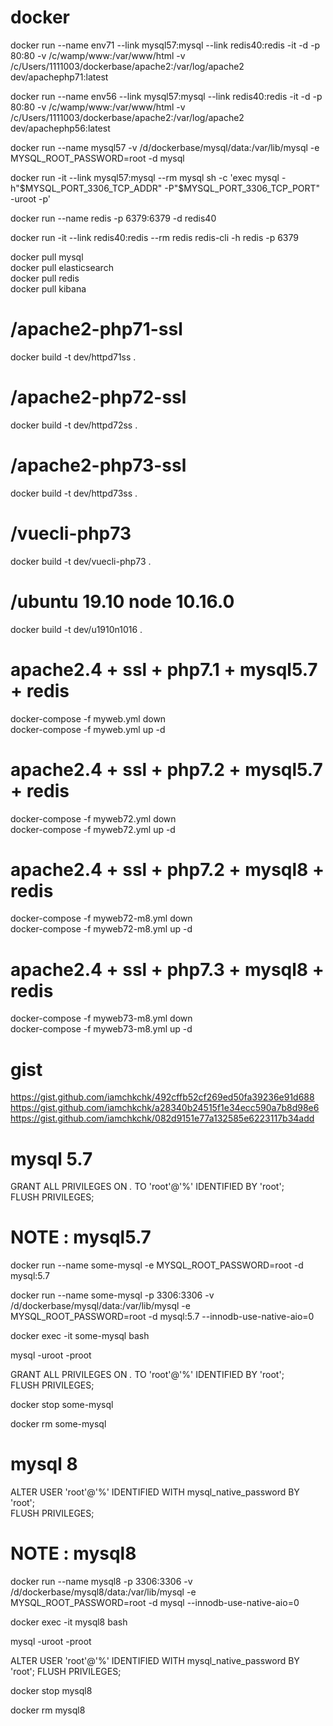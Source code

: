 # docker

docker run --name env71 --link mysql57:mysql --link redis40:redis -it -d -p 80:80 -v /c/wamp/www:/var/www/html -v /c/Users/1111003/dockerbase/apache2:/var/log/apache2 dev/apachephp71:latest  

docker run --name env56 --link mysql57:mysql --link redis40:redis -it -d -p 80:80 -v /c/wamp/www:/var/www/html -v /c/Users/1111003/dockerbase/apache2:/var/log/apache2 dev/apachephp56:latest  


docker run --name mysql57 -v /d/dockerbase/mysql/data:/var/lib/mysql -e MYSQL_ROOT_PASSWORD=root -d mysql  

docker run -it --link mysql57:mysql --rm mysql sh -c 'exec mysql -h"$MYSQL_PORT_3306_TCP_ADDR" -P"$MYSQL_PORT_3306_TCP_PORT" -uroot -p'  


docker run --name redis -p 6379:6379 -d redis40  

docker run -it --link redis40:redis --rm redis redis-cli -h redis -p 6379  


docker pull mysql  
docker pull elasticsearch  
docker pull redis  
docker pull kibana  

# /apache2-php71-ssl
docker build -t dev/httpd71ss .

# /apache2-php72-ssl
docker build -t dev/httpd72ss .  

# /apache2-php73-ssl
docker build -t dev/httpd73ss . 

# /vuecli-php73
docker build -t dev/vuecli-php73 .

# /ubuntu 19.10 node 10.16.0
docker build -t dev/u1910n1016 .

# apache2.4 + ssl + php7.1 + mysql5.7 + redis
docker-compose -f myweb.yml down  
docker-compose -f myweb.yml up -d  

# apache2.4 + ssl + php7.2 + mysql5.7 + redis
docker-compose -f myweb72.yml down  
docker-compose -f myweb72.yml up -d  

# apache2.4 + ssl + php7.2 + mysql8 + redis
docker-compose -f myweb72-m8.yml down  
docker-compose -f myweb72-m8.yml up -d  

# apache2.4 + ssl + php7.3 + mysql8 + redis
docker-compose -f myweb73-m8.yml down  
docker-compose -f myweb73-m8.yml up -d  

# gist
https://gist.github.com/iamchkchk/492cffb52cf269ed50fa39236e91d688  
https://gist.github.com/iamchkchk/a28340b24515f1e34ecc590a7b8d98e6  
https://gist.github.com/iamchkchk/082d9151e77a132585e6223117b34add  


# mysql 5.7
GRANT ALL PRIVILEGES ON *.* TO 'root'@'%' IDENTIFIED BY 'root';  
FLUSH PRIVILEGES;  

# NOTE : mysql5.7
docker run --name some-mysql -e MYSQL_ROOT_PASSWORD=root -d mysql:5.7

docker run --name some-mysql -p 3306:3306 -v /d/dockerbase/mysql/data:/var/lib/mysql -e MYSQL_ROOT_PASSWORD=root -d mysql:5.7 --innodb-use-native-aio=0

docker exec -it some-mysql bash

mysql -uroot -proot

GRANT ALL PRIVILEGES ON *.* TO 'root'@'%' IDENTIFIED BY 'root';  
FLUSH PRIVILEGES;  

docker stop some-mysql

docker rm some-mysql

# mysql 8
ALTER USER 'root'@'%' IDENTIFIED WITH mysql_native_password BY 'root';  
FLUSH PRIVILEGES;  

# NOTE : mysql8
docker run --name mysql8 -p 3306:3306 -v /d/dockerbase/mysql8/data:/var/lib/mysql -e MYSQL_ROOT_PASSWORD=root -d mysql --innodb-use-native-aio=0

docker exec -it mysql8 bash

mysql -uroot -proot

ALTER USER 'root'@'%' IDENTIFIED WITH mysql_native_password BY 'root';
FLUSH PRIVILEGES;

docker stop mysql8

docker rm mysql8
